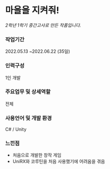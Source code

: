 # 마을을 지켜줘!

*2학년 1학기 중간고사로 만든 작품입니다.*

### 작업기간
2022.05.13 ~2022.06.22 (35일)

### 인력구성
1인 개발

### 주요업무 및 상세역할
전체

### 사용언어 및 개발 환경
C# / Unity

### 느낀점
- 처음으로 개발한 창작 게임
- UniRX와 코루틴을 처음 사용했기에 어려움을 겪음
